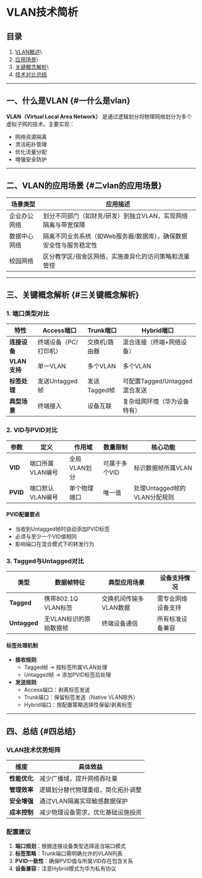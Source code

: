 # VLAN技术简析

## 目录

1.  [VLAN概述](#一什么是vlan)\
2.  [应用场景](#二vlan的应用场景)\
3.  [关键概念解析](#三关键概念解析)\
4.  [技术对比总结](#四总结)

------------------------------------------------------------------------

## 一、什么是VLAN {#一什么是vlan}

**VLAN（Virtual Local Area Network）** 是通过逻辑划分将物理网络划分为多个虚拟子网的技术。主要实现：

-   网络资源隔离
-   灵活拓扑管理
-   优化流量分配
-   增强安全防护

------------------------------------------------------------------------

## 二、VLAN的应用场景 {#二vlan的应用场景}

| 场景类型     | 应用描述                                                           |
|--------------|--------------------------------------------------------------------|
| 企业办公网络 | 划分不同部门（如财务/研发）到独立VLAN，实现网络隔离与带宽保障      |
| 数据中心网络 | 隔离不同业务系统（如Web服务器/数据库），确保数据安全性与服务稳定性 |
| 校园网络     | 区分教学区/宿舍区网络，实施差异化的访问策略和流量管控              |

------------------------------------------------------------------------

## 三、关键概念解析 {#三关键概念解析}

### 1. 端口类型对比

| 特性         | Access端口            | Trunk端口     | Hybrid端口                    |
|--------------|-----------------------|---------------|-------------------------------|
| **连接设备** | 终端设备（PC/打印机） | 交换机/路由器 | 混合连接（终端+网络设备）     |
| **VLAN支持** | 单一VLAN              | 多个VLAN      | 多个VLAN                      |
| **标签处理** | 发送Untagged帧        | 发送Tagged帧  | 可配置Tagged/Untagged混合发送 |
| **典型场景** | 终端接入              | 设备互联      | 复杂组网环境（华为设备特有）  |

### 2. VID与PVID对比

| 参数     | 定义             | 作用域       | 数量限制      | 核心功能                     |
|----------|------------------|--------------|---------------|------------------------------|
| **VID**  | 端口所属VLAN编号 | 全局VLAN划分 | 可属于多个VID | 标识数据帧所属VLAN           |
| **PVID** | 端口默认VLAN编号 | 单个物理端口 | 唯一值        | 处理Untagged帧的VLAN分配规则 |

#### PVID配置要点

-   当收到Untagged帧时自动添加PVID标签
-   必须与至少一个VID值相同
-   影响端口在混合模式下的转发行为

### 3. Tagged与Untagged对比

| 类型         | 数据帧特征             | 典型应用场景           | 设备支持情况       |
|--------------|------------------------|------------------------|--------------------|
| **Tagged**   | 携带802.1Q VLAN标签    | 交换机间传输多VLAN数据 | 需专业网络设备支持 |
| **Untagged** | 无VLAN标识的原始数据帧 | 终端设备通信           | 所有标准设备兼容   |

#### 标签处理机制

-   **接收规则**:
    -   Tagged帧 → 按标签所属VLAN处理
    -   Untagged帧 → 添加PVID标签后处理
-   **发送规则**:
    -   Access端口：剥离标签发送
    -   Trunk端口：保留标签发送（Native VLAN除外）
    -   Hybrid端口：按配置策略选择性保留/剥离标签

------------------------------------------------------------------------

## 四、总结 {#四总结}

### VLAN技术优势矩阵

| 维度         | 具体效益                           |
|--------------|------------------------------------|
| **性能优化** | 减少广播域，提升网络吞吐量         |
| **管理效率** | 逻辑划分替代物理重组，简化拓扑调整 |
| **安全增强** | 通过VLAN隔离实现敏感数据保护       |
| **成本控制** | 减少物理设备需求，优化基础设施投资 |

### 配置建议

1.  **端口规划**：根据连接设备类型选择适当端口模式
2.  **标签策略**：Trunk端口需明确允许的VLAN列表
3.  **PVID一致性**：确保PVID值与所属VID存在包含关系
4.  **设备兼容**：注意Hybrid模式为华为私有协议
